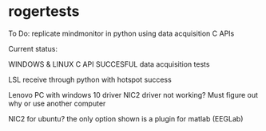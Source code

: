 # rogertests

To Do: replicate mindmonitor in python using data acquisition C APIs 

Current status:

WINDOWS & LINUX C API SUCCESFUL data acquisition tests

LSL receive through python with hotspot success

Lenovo PC with windows 10 driver NIC2 driver not working? Must figure out why or use another computer

NIC2 for ubuntu? the only option shown is a plugin for matlab (EEGLab)